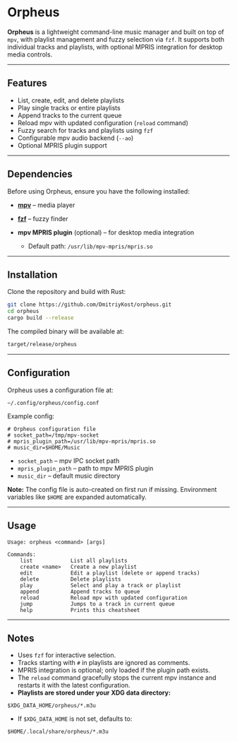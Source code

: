 # Orpheus

**Orpheus** is a lightweight command-line music manager and built on top of `mpv`, with playlist management and fuzzy selection via `fzf`. It supports both individual tracks and playlists, with optional MPRIS integration for desktop media controls.

---

## Features

* List, create, edit, and delete playlists
* Play single tracks or entire playlists
* Append tracks to the current queue
* Reload mpv with updated configuration (`reload` command)
* Fuzzy search for tracks and playlists using `fzf`
* Configurable mpv audio backend (`--ao`)
* Optional MPRIS plugin support

---

## Dependencies

Before using Orpheus, ensure you have the following installed:

* **[mpv](https://mpv.io/)** – media player
* **[fzf](https://github.com/junegunn/fzf)** – fuzzy finder
* **mpv MPRIS plugin** (optional) – for desktop media integration

  * Default path: `/usr/lib/mpv-mpris/mpris.so`

---

## Installation

Clone the repository and build with Rust:

```bash
git clone https://github.com/DmitriyKost/orpheus.git
cd orpheus
cargo build --release
```

The compiled binary will be available at:

```bash
target/release/orpheus
```

---

## Configuration

Orpheus uses a configuration file at:

```
~/.config/orpheus/config.conf
```

Example config:

```text
# Orpheus configuration file
# socket_path=/tmp/mpv-socket
# mpris_plugin_path=/usr/lib/mpv-mpris/mpris.so
# music_dir=$HOME/Music
```

* `socket_path` – mpv IPC socket path
* `mpris_plugin_path` – path to mpv MPRIS plugin
* `music_dir` – default music directory

**Note:** The config file is auto-created on first run if missing. Environment variables like `$HOME` are expanded automatically.

---

## Usage

```
Usage: orpheus <command> [args]

Commands:
    list            List all playlists
    create <name>   Create a new playlist
    edit            Edit a playlist (delete or append tracks)
    delete          Delete playlists
    play            Select and play a track or playlist
    append          Append tracks to queue
    reload          Reload mpv with updated configuration
    jump            Jumps to a track in current queue
    help            Prints this cheatsheet
```

---

## Notes

* Uses `fzf` for interactive selection.
* Tracks starting with `#` in playlists are ignored as comments.
* MPRIS integration is optional; only loaded if the plugin path exists.
* The `reload` command gracefully stops the current mpv instance and restarts it with the latest configuration.
* **Playlists are stored under your XDG data directory:**

```
$XDG_DATA_HOME/orpheus/*.m3u
```

* If `$XDG_DATA_HOME` is not set, defaults to:

```
$HOME/.local/share/orpheus/*.m3u
```
